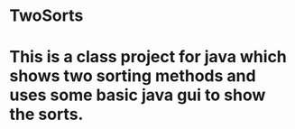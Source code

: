 # TwoSorts
# This is a class project for java which shows two sorting methods and uses some basic java gui to show the sorts. 
